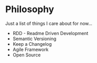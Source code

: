 # Philosophy

Just a list of things I care about for now...

- RDD - Readme Driven Development
- Semantic Versioning
- Keep a Changelog
- Agile Framework
- Open Source
